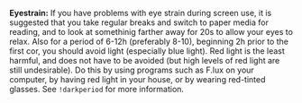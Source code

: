 **Eyestrain:**
If you have problems with eye strain during screen use, it is suggested that you take regular breaks and switch to paper media for reading, and to look at somethinig farther away for 20s to allow your eyes to relax. Also for a period of 6-12h (preferably 8-10), beginning 2h prior to the first cor, you should avoid light (especially blue light). Red light is the least harmful, and does not have to be avoided (but high levels of red light are still undesirable). Do this by using programs such as F.lux on your computer, by having red light in your house, or by wearing red-tinted glasses. See `!darkperiod` for more information.
